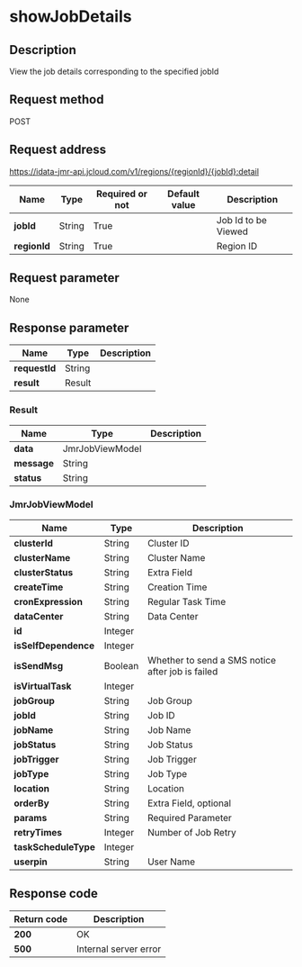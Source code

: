 # showJobDetails


## Description
View the job details corresponding to the specified jobId

## Request method
POST

## Request address
https://idata-jmr-api.jcloud.com/v1/regions/{regionId}/{jobId}:detail

|Name|Type|Required or not|Default value|Description|
|---|---|---|---|---|
|**jobId**|String|True| |Job Id to be Viewed|
|**regionId**|String|True| |Region ID|

## Request parameter
None


## Response parameter
|Name|Type|Description|
|---|---|---|
|**requestId**|String| |
|**result**|Result| |


### Result
|Name|Type|Description|
|---|---|---|
|**data**|JmrJobViewModel| |
|**message**|String| |
|**status**|String| |
### JmrJobViewModel
|Name|Type|Description|
|---|---|---|
|**clusterId**|String|Cluster ID|
|**clusterName**|String|Cluster Name|
|**clusterStatus**|String|Extra Field|
|**createTime**|String|Creation Time|
|**cronExpression**|String|Regular Task Time|
|**dataCenter**|String|Data Center|
|**id**|Integer| |
|**isSelfDependence**|Integer| |
|**isSendMsg**|Boolean|Whether to send a SMS notice after job is failed|
|**isVirtualTask**|Integer| |
|**jobGroup**|String|Job Group|
|**jobId**|String|Job ID|
|**jobName**|String|Job Name|
|**jobStatus**|String|Job Status|
|**jobTrigger**|String|Job Trigger|
|**jobType**|String|Job Type|
|**location**|String|Location|
|**orderBy**|String|Extra Field, optional|
|**params**|String|Required Parameter|
|**retryTimes**|Integer|Number of Job Retry|
|**taskScheduleType**|Integer| |
|**userpin**|String|User Name|

## Response code
|Return code|Description|
|---|---|
|**200**|OK|
|**500**|Internal server error|
